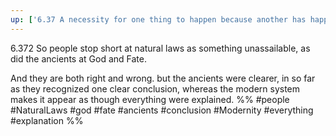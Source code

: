 ```yaml
---
up: ['6.37 A necessity for one thing to happen because another has happened does not exist. There is only logical necessity.']
---
```

6.372 So people stop short at natural laws as something unassailable, as did the ancients at God and Fate.

And they are both right and wrong. but the ancients were clearer, in so far as they recognized one clear conclusion, whereas the modern system makes it appear as though everything were explained.
%%
#people #NaturalLaws #god #fate #ancients #conclusion #Modernity #everything #explanation %%